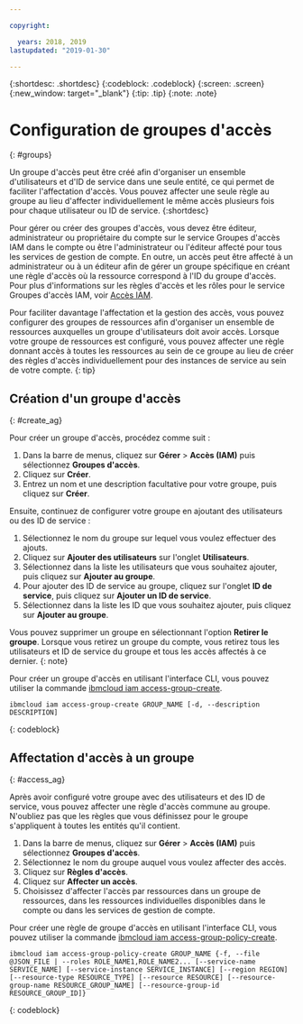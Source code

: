 ```yaml
---

copyright:

  years: 2018, 2019
lastupdated: "2019-01-30"

---
```


{:shortdesc: .shortdesc}
{:codeblock: .codeblock}
{:screen: .screen}
{:new_window: target="_blank"}
{:tip: .tip}
{:note: .note}


# Configuration de groupes d'accès
{: #groups}

Un groupe d'accès peut être créé afin d'organiser un ensemble d'utilisateurs et d'ID de service dans une seule entité, ce qui permet de faciliter l'affectation d'accès. Vous pouvez affecter une seule règle au groupe au lieu d'affecter individuellement le même accès plusieurs fois pour chaque utilisateur ou ID de service.
{:shortdesc}

Pour gérer ou créer des groupes d'accès, vous devez être éditeur, administrateur ou propriétaire du compte sur le service Groupes d'accès IAM dans le compte ou être l'administrateur ou l'éditeur affecté pour tous les services de gestion de compte. En outre, un accès peut être affecté à un administrateur ou à un éditeur afin de gérer un groupe spécifique en créant une règle d'accès où la ressource correspond à l'ID du groupe d'accès. Pour plus d'informations sur les règles d'accès et les rôles pour le service Groupes d'accès IAM, voir [Accès IAM](/docs/iam?topic=iam-userroles#userroles).

Pour faciliter davantage l'affectation et la gestion des accès, vous pouvez configurer des groupes de ressources afin d'organiser un ensemble de ressources auxquelles un groupe d'utilisateurs doit avoir accès. Lorsque votre groupe de ressources est configuré, vous pouvez affecter une règle donnant accès à toutes les ressources au sein de ce groupe au lieu de créer des règles d'accès individuellement pour des instances de service au sein de votre compte. 
{: tip}

## Création d'un groupe d'accès
{: #create_ag}

Pour créer un groupe d'accès, procédez comme suit :

1. Dans la barre de menus, cliquez sur **Gérer** &gt; **Accès (IAM)** puis sélectionnez **Groupes d'accès**.
2. Cliquez sur **Créer**.
3. Entrez un nom et une description facultative pour votre groupe, puis cliquez sur **Créer**.

Ensuite, continuez de configurer votre groupe en ajoutant des utilisateurs ou des ID de service :

1. Sélectionnez le nom du groupe sur lequel vous voulez effectuer des ajouts.
2. Cliquez sur **Ajouter des utilisateurs** sur l'onglet **Utilisateurs**. 
3. Sélectionnez dans la liste les utilisateurs que vous souhaitez ajouter, puis cliquez sur **Ajouter au groupe**.
4. Pour ajouter des ID de service au groupe, cliquez sur l'onglet **ID de service**, puis cliquez sur **Ajouter un ID de service**.
5. Sélectionnez dans la liste les ID que vous souhaitez ajouter, puis cliquez sur **Ajouter au groupe**.

Vous pouvez supprimer un groupe en sélectionnant l'option **Retirer le groupe**. Lorsque vous retirez un groupe du compte, vous retirez tous les utilisateurs et ID de service du groupe et tous les accès affectés à ce dernier.
{: note}

Pour créer un groupe d'accès en utilisant l'interface CLI, vous pouvez utiliser la commande [ibmcloud iam access-group-create](/docs/cli/reference/ibmcloud?topic=cloud-cli-ibmcloud_commands_iam#ibmcloud_iam_access_group_create).
```
ibmcloud iam access-group-create GROUP_NAME [-d, --description DESCRIPTION]
```
{: codeblock}


## Affectation d'accès à un groupe
{: #access_ag}

Après avoir configuré votre groupe avec des utilisateurs et des ID de service, vous pouvez affecter une règle d'accès commune au groupe. N'oubliez pas que les règles que vous définissez pour le groupe s'appliquent à toutes les entités qu'il contient.

1. Dans la barre de menus, cliquez sur **Gérer** &gt; **Accès (IAM)** puis sélectionnez **Groupes d'accès**.
2. Sélectionnez le nom du groupe auquel vous voulez affecter des accès. 
3. Cliquez sur **Règles d'accès**.
4. Cliquez sur **Affecter un accès**. 
5. Choisissez d'affecter l'accès par ressources dans un groupe de ressources, dans les ressources individuelles disponibles dans le compte ou dans les services de gestion de compte.

Pour créer une règle de groupe d'accès en utilisant l'interface CLI, vous pouvez utiliser la commande [ibmcloud iam access-group-policy-create](/docs/cli/reference/ibmcloud?topic=cloud-cli-ibmcloud_commands_iam#ibmcloud_iam_access_group_policy_create).
```
ibmcloud iam access-group-policy-create GROUP_NAME {-f, --file @JSON_FILE | --roles ROLE_NAME1,ROLE_NAME2... [--service-name SERVICE_NAME] [--service-instance SERVICE_INSTANCE] [--region REGION] [--resource-type RESOURCE_TYPE] [--resource RESOURCE] [--resource-group-name RESOURCE_GROUP_NAME] [--resource-group-id RESOURCE_GROUP_ID]}
```
{: codeblock}


